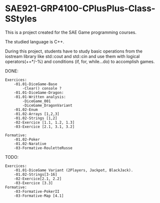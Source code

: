 # SAE921-GRP4100-CPlusPlus-Class-SStyles

This is a project created for the SAE Game programming courses.

The studied language is C++.

During this project, students have to study basic operations from the iostream library like std::cout and std::cin
and use them with logical operators(+=*/-%) and conditions (if, for, while...do) to accomplish games.


DONE:	
	
	Exercices:
		-01.01-DiceGame-Base 
			-Clear() console ?
		-01.01-DiceGame-Dragon:
		-01.01-Written analysis:
			-DiceGame_001
			-DiceGame_DragonVariant
		-01.02-Enum
		-01.02-Arrays [1,2,3]
		-01.02-Strings [1,2]
		-02-Exercice [1.1, 1.2, 1.3]
		-03-Exercice [2.1, 3.1, 3.2]
		
	Formative:
		-01.02-Poker
		-01.02-Narative
		-03-Formative-RouletteRusse
			
TODO:


	Exercices:
		-01.01-DiceGame Variant (2Players, Jackpot, BlackJack).
		-01.02-Strings[3-16]
		-02-Exercice[2.1, 2.2]
		-03-Exercice [3.3]
	Formative:
		-03-Formative-PokerII
		-03-Formative-Map [4.1]